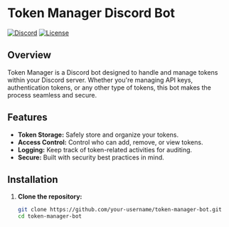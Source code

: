 # Token Manager Discord Bot

[![Discord](https://img.shields.io/discord/your-discord-server-id)]([https://discord.gg/your-invite-link](https://discord.gg/CHjtGrcR2R))
[![License](https://img.shields.io/badge/license-MIT-blue.svg)](https://opensource.org/licenses/MIT)

## Overview

Token Manager is a Discord bot designed to handle and manage tokens within your Discord server. Whether you're managing API keys, authentication tokens, or any other type of tokens, this bot makes the process seamless and secure.

## Features

- **Token Storage:** Safely store and organize your tokens.
- **Access Control:** Control who can add, remove, or view tokens.
- **Logging:** Keep track of token-related activities for auditing.
- **Secure:** Built with security best practices in mind.

## Installation

1. **Clone the repository:**

   ```bash
   git clone https://github.com/your-username/token-manager-bot.git
   cd token-manager-bot
